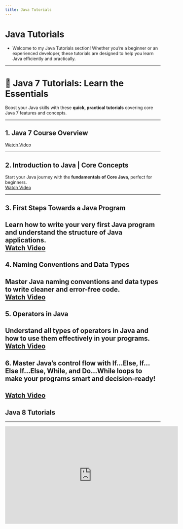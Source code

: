 ```yaml
---
title: Java Tutorials
---
```


# Java Tutorials

- Welcome to my Java Tutorials section! Whether you’re a beginner or an experienced developer, these tutorials are designed to help you learn Java efficiently and practically.
---

# 🚀 Java 7 Tutorials: Learn the Essentials

Boost your Java skills with these **quick, practical tutorials** covering core Java 7 features and concepts.

---

## 1. Java 7 Course Overview
[Watch Video](https://youtu.be/rCfuYjpV42s?si=djtnj4lG3vuwy4eN)

---

## 2. Introduction to Java | Core Concepts
Start your Java journey with the **fundamentals of Core Java**, perfect for beginners.  
[Watch Video](https://youtu.be/fqSknFfWVJk?si=x-jUQzyrRaB0sT1p)

---
## 3. First Steps Towards a Java Program
Learn how to **write your very first Java program** and understand the structure of Java applications.  
[Watch Video](https://youtu.be/oAEcUft7SsM?si=ZQmOskVWv-T4nXYC)
---
## 4. Naming Conventions and Data Types
Master **Java naming conventions** and data types to write **cleaner and error-free code**.  
[Watch Video](https://youtu.be/mITpCECqT5Y?si=RJTMTcGwPClQDhy6)
---
## 5. Operators in Java
Understand all **types of operators in Java** and how to use them effectively in your programs.  
[Watch Video](https://youtu.be/lOYvWDarIoE?si=nE8FeDS98DCLX6Vq)
---

## 6. Master Java’s control flow with If…Else, If…Else If…Else, While, and Do…While loops to make your programs smart and decision-ready!
[Watch Video](https://youtu.be/lOYvWDarIoE?si=nE8FeDS98DCLX6Vq)
---


## Java 8 Tutorials
---
<iframe width="560" height="315" src="https://www.youtube.com/embed/LH_7l0zZjZI?si=usVitowmD1bDTIIz" title="YouTube video player" frameborder="0" allow="accelerometer; autoplay; clipboard-write; encrypted-media; gyroscope; picture-in-picture; web-share" referrerpolicy="strict-origin-when-cross-origin" allowfullscreen></iframe>